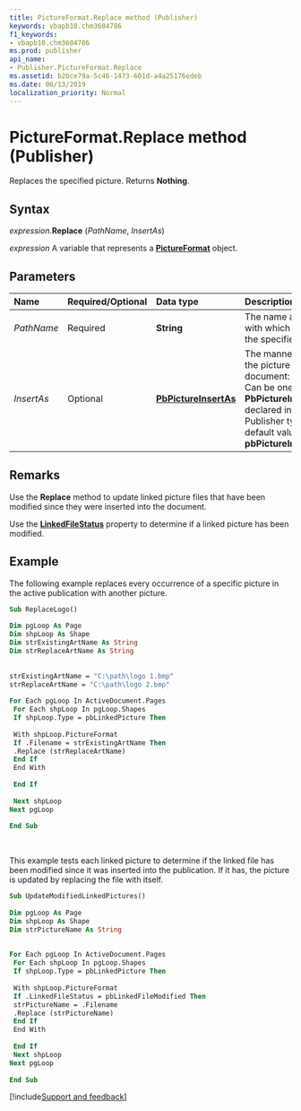```yaml
---
title: PictureFormat.Replace method (Publisher)
keywords: vbapb10.chm3604786
f1_keywords:
- vbapb10.chm3604786
ms.prod: publisher
api_name:
- Publisher.PictureFormat.Replace
ms.assetid: b2bce79a-5c46-1473-601d-a4a25176edeb
ms.date: 06/13/2019
localization_priority: Normal
---
```



# PictureFormat.Replace method (Publisher)

Replaces the specified picture. Returns **Nothing**.


## Syntax

_expression_.**Replace** (_PathName_, _InsertAs_)

_expression_ A variable that represents a **[PictureFormat](Publisher.PictureFormat.md)** object.


## Parameters

|Name|Required/Optional|Data type|Description|
|:-----|:-----|:-----|:-----|
|_PathName_|Required| **String**|The name and path of the file with which you want to replace the specified picture.|
|_InsertAs_|Optional| **[PbPictureInsertAs](publisher.pbpictureinsertas.md)**|The manner in which you want the picture file inserted into the document: linked or embedded. Can be one of the **PbPictureInsertAs** constants declared in the Microsoft Publisher type library; the default value is **pbPictureInsertAsOriginalState**.|

## Remarks

Use the **Replace** method to update linked picture files that have been modified since they were inserted into the document. 

Use the **[LinkedFileStatus](Publisher.PictureFormat.LinkedFileStatus.md)** property to determine if a linked picture has been modified.


## Example

The following example replaces every occurrence of a specific picture in the active publication with another picture.

```vb
Sub ReplaceLogo() 
 
Dim pgLoop As Page 
Dim shpLoop As Shape 
Dim strExistingArtName As String 
Dim strReplaceArtName As String 
 
 
strExistingArtName = "C:\path\logo 1.bmp" 
strReplaceArtName = "C:\path\logo 2.bmp" 
 
For Each pgLoop In ActiveDocument.Pages 
 For Each shpLoop In pgLoop.Shapes 
 If shpLoop.Type = pbLinkedPicture Then 
 
 With shpLoop.PictureFormat 
 If .Filename = strExistingArtName Then 
 .Replace (strReplaceArtName) 
 End If 
 End With 
 
 End If 
 
 Next shpLoop 
Next pgLoop 
 
End Sub
```

<br/>

This example tests each linked picture to determine if the linked file has been modified since it was inserted into the publication. If it has, the picture is updated by replacing the file with itself.

```vb
Sub UpdateModifiedLinkedPictures() 
 
Dim pgLoop As Page 
Dim shpLoop As Shape 
Dim strPictureName As String 
 
 
For Each pgLoop In ActiveDocument.Pages 
 For Each shpLoop In pgLoop.Shapes 
 If shpLoop.Type = pbLinkedPicture Then 
 
 With shpLoop.PictureFormat 
 If .LinkedFileStatus = pbLinkedFileModified Then 
 strPictureName = .Filename 
 .Replace (strPictureName) 
 End If 
 End With 
 
 End If 
 Next shpLoop 
Next pgLoop 
 
End Sub
```

[!include[Support and feedback](~/includes/feedback-boilerplate.md)]